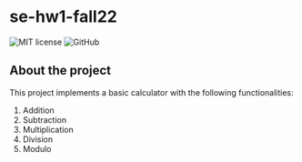 # se-hw1-fall22


![MIT license](https://img.shields.io/badge/License-MIT-green.svg)
![GitHub](https://img.shields.io/badge/Language-Python-blue.svg)

## About the project

This project implements a basic calculator with the following functionalities:
1. Addition
2. Subtraction
3. Multiplication
4. Division
5. Modulo
